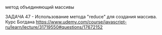 метод объединяющий массивы

ЗАДАЧА 47 - Использование метода "reduce" для создания массива. Курс Богдана
https://www.udemy.com/course/javascript-ru/learn/lecture/31719550#questions/17672152